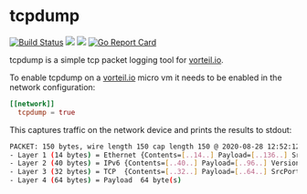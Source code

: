 # tcpdump

[![Build Status](https://travis-ci.org/vorteil/tcpdump.svg?branch=master)](https://travis-ci.org/vorteil/tcpdump) <a href="https://codeclimate.com/github/vorteil/tcpdump/maintainability"><img src="https://api.codeclimate.com/v1/badges/e52fd09c8f78d093231f/maintainability" /></a> <a href="https://codeclimate.com/github/vorteil/tcpdump/test_coverage"><img src="https://api.codeclimate.com/v1/badges/e52fd09c8f78d093231f/test_coverage" /></a> [![Go Report Card](https://goreportcard.com/badge/github.com/vorteil/tcpdump)](https://goreportcard.com/report/github.com/vorteil/tcpdump)

tcpdump is a simple tcp packet logging tool for [vorteil.io](http://www.vorteil.io).

To enable tcpdump on a [vorteil.io](http://www.vorteil.io) micro vm it needs to be enabled in the network configuration:

```toml
[[network]]
  tcpdump = true
```

This captures traffic on the network device and prints the results to stdout:

```sh
PACKET: 150 bytes, wire length 150 cap length 150 @ 2020-08-28 12:52:12.164536 +1000 AEST
- Layer 1 (14 bytes) = Ethernet	{Contents=[..14..] Payload=[..136..] SrcMAC=2c:4d:54:56:38:a0 DstMAC=bc:30:d9:a7:58:65 EthernetType=IPv6 Length=0}
- Layer 2 (40 bytes) = IPv6	{Contents=[..40..] Payload=[..96..] Version=6 TrafficClass=0 FlowLabel=139359 Length=96 NextHeader=TCP HopLimit=64 SrcIP=2001:8003:749f:9f01:d92e:44e2:2691:4d7b DstIP=2404:6800:4006:805::200a HopByHop=nil}
- Layer 3 (32 bytes) = TCP	{Contents=[..32..] Payload=[..64..] SrcPort=39140 DstPort=443(https) Seq=2245258945 Ack=2682595307 DataOffset=8 FIN=false SYN=false RST=false PSH=true ACK=true URG=false ECE=false CWR=false NS=false Window=506 Checksum=14915 Urgent=0 Options=[TCPOption(NOP:), TCPOption(NOP:), TCPOption(Timestamps:484163095/1738587300 0x1cdbbe1767a0bca4)] Padding=[]}
- Layer 4 (64 bytes) = Payload	64 byte(s)

```
